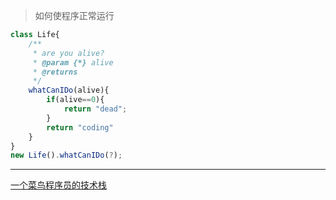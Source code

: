 > 如何使程序正常运行

```javascript
class Life{
    /**
     * are you alive?
     * @param {*} alive 
     * @returns 
     */
    whatCanIDo(alive){
        if(alive==0){
            return "dead";
        }
        return "coding"
    }
}
new Life().whatCanIDo(?);
```

---

[一个菜鸟程序员的技术栈](https://www.xijieyin.xyz/_media/skill.pdf)
